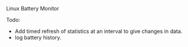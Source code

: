 Linux Battery Monitor

Todo:
- Add timed refresh of statistics at an interval to give changes in data.
- log battery history.
